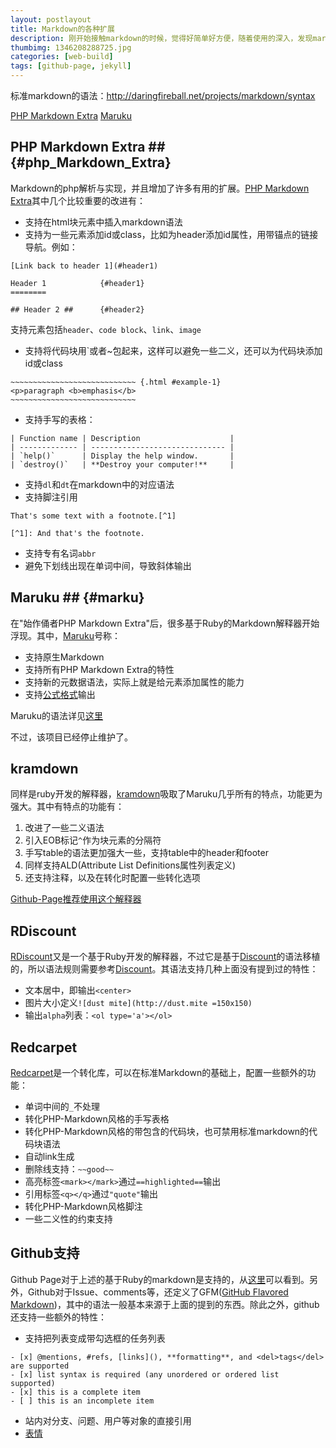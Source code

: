 ```yaml
---
layout: postlayout
title: Markdown的各种扩展
description: 刚开始接触markdown的时候，觉得好简单好方便，随着使用的深入，发现markdown好像在很多地方有很多不同的实现，语法特性各不相同，顿时陷入迷茫。
thumbimg: 1346208288725.jpg
categories: [web-build]
tags: [github-page, jekyll]
---
```


标准markdown的语法：<http://daringfireball.net/projects/markdown/syntax>

[PHP Markdown Extra](#php_Markdown_Extra)
[Maruku](#marku)

## PHP Markdown Extra ## {#php_Markdown_Extra}

Markdown的php解析与实现，并且增加了许多有用的扩展。[PHP Markdown Extra](https://michelf.ca/projects/php-markdown/extra/)其中几个比较重要的改进有：

- 支持在html块元素中插入markdown语法
- 支持为一些元素添加id或class，比如为header添加id属性，用带锚点的链接导航。例如：

```
[Link back to header 1](#header1)

Header 1            {#header1}
========

## Header 2 ##      {#header2}
```
支持元素包括`header`、`code block`、`link`、`image`

- 支持将代码块用\`或者~包起来，这样可以避免一些二义，还可以为代码块添加id或class

```
~~~~~~~~~~~~~~~~~~~~~~~~~~~~ {.html #example-1}
<p>paragraph <b>emphasis</b>
~~~~~~~~~~~~~~~~~~~~~~~~~~~~
```

- 支持手写的表格：

```
| Function name | Description                    |
| ------------- | ------------------------------ |
| `help()`      | Display the help window.       |
| `destroy()`   | **Destroy your computer!**     |
```

- 支持`dl`和`dt`在markdown中的对应语法
- 支持脚注引用

```
That's some text with a footnote.[^1]

[^1]: And that's the footnote.
```

- 支持专有名词`abbr`
- 避免下划线出现在单词中间，导致斜体输出


## Maruku ## {#marku}

在"始作俑者PHP Markdown Extra"后，很多基于Ruby的Markdown解释器开始浮现。其中，[Maruku](https://github.com/bhollis/maruku)号称：

- 支持原生Markdown
- 支持所有PHP Markdown Extra的特性
- 支持新的元数据语法，实际上就是给元素添加属性的能力
- 支持[公式格式](https://github.com/bhollis/maruku/blob/master/docs/math.md)输出

Maruku的语法详见[这里](https://github.com/bhollis/maruku/blob/master/docs/markdown_syntax.md)

不过，该项目已经停止维护了。

## kramdown ##

同样是ruby开发的解释器，[kramdown](http://kramdown.gettalong.org/quickref.html)吸取了Maruku几乎所有的特点，功能更为强大。其中有特点的功能有：

1. 改进了一些二义语法
2. 引入EOB标记`^`作为块元素的分隔符
3. 手写table的语法更加强大一些，支持table中的header和footer
4. 同样支持ALD(Attribute List Definitions属性列表定义)
5. 还支持注释，以及在转化时配置一些转化选项 

[Github-Page推荐使用这个解释器](https://help.github.com/articles/migrating-your-pages-site-from-maruku)

## RDiscount ##

[RDiscount](http://dafoster.net/projects/rdiscount/)又是一个基于Ruby开发的解释器，不过它是基于[Discount](http://www.pell.portland.or.us/~orc/Code/discount/)的语法移植的，所以语法规则需要参考[Discount](http://www.pell.portland.or.us/~orc/Code/discount/#Language.extensions)。其语法支持几种上面没有提到过的特性：

- 文本居中，即输出`<center>`
- 图片大小定义`![dust mite](http://dust.mite =150x150)`
- 输出`alpha`列表：`<ol type='a'></ol>`

## Redcarpet ##

[Redcarpet](https://github.com/vmg/redcarpet)是一个转化库，可以在标准Markdown的基础上，配置一些额外的功能：

- 单词中间的`_`不处理
- 转化PHP-Markdown风格的手写表格
- 转化PHP-Markdown风格的带包含的代码块，也可禁用标准markdown的代码块语法
- 自动link生成
- 删除线支持：`~~good~~`
- 高亮标签`<mark></mark>`通过`==highlighted==`输出
- 引用标签`<q></q>`通过`"quote"`输出
- 转化PHP-Markdown风格脚注
- 一些二义性的约束支持

## Github支持 ##

Github Page对于上述的基于Ruby的markdown是支持的，从[这里](https://pages.github.com/versions/)可以看到。另外，Github对于Issue、comments等，还定义了GFM([GitHub Flavored Markdown](https://help.github.com/articles/github-flavored-markdown))，其中的语法一般基本来源于上面的提到的东西。除此之外，github还支持一些额外的特性：

- 支持把列表变成带勾选框的任务列表

```
- [x] @mentions, #refs, [links](), **formatting**, and <del>tags</del> are supported 
- [x] list syntax is required (any unordered or ordered list supported) 
- [x] this is a complete item 
- [ ] this is an incomplete item
```

- 站内对分支、问题、用户等对象的直接引用
- [表情](http://www.emoji-cheat-sheet.com/)